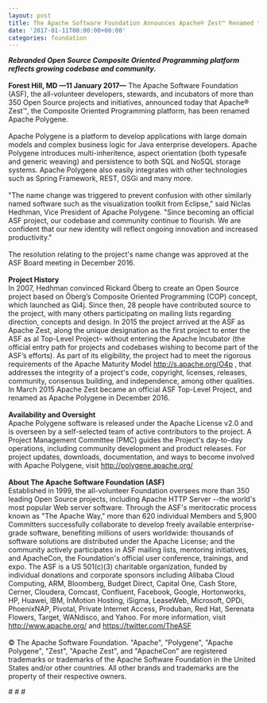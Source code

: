 ```yaml
---
layout: post
title: The Apache Software Foundation Announces Apache® Zest™ Renamed to Apache Polygene
date: '2017-01-11T00:00:00+00:00'
categories: foundation
---
```

<div><strong><em>Rebranded Open Source Composite Oriented Programming platform reflects growing codebase and community.</em></strong></div> 
  <div><strong><br /></strong></div> 
  <div><strong>Forest Hill, MD —11 January 2017—</strong> The Apache Software Foundation (ASF), the all-volunteer developers, stewards, and incubators of more than 350 Open Source projects and initiatives, announced today that Apache® Zest™, the Composite Oriented Programming platform, has been renamed Apache Polygene.</div> 
  <div><br /></div> 
  <div>Apache Polygene is a platform to develop applications with large domain models and complex business logic for Java enterprise developers. Apache Polygene introduces multi-inheritence, aspect orientation (both typesafe and generic weaving) and persistence to both SQL and NoSQL storage systems. Apache Polygene also easily integrates with other technologies such as Spring Framework, REST, OSGi and many more.</div> 
  <div><br /></div> 
  <div>&quot;The name change was triggered to prevent confusion with other similarly named software such as the visualization toolkit from Eclipse,&quot; said Niclas Hedhman, Vice President of Apache Polygene. &quot;Since becoming an official ASF project, our codebase and community continue to flourish. We are confident that our new identity will reflect ongoing innovation and increased productivity.&quot;</div> 
  <div><br /></div> 
  <div>The resolution relating to the project's name change was approved at the ASF Board meeting in December 2016.</div> 
  <div><br /></div> 
  <div><strong>Project History</strong></div> 
  <div>In 2007, Hedhman convinced Rickard Öberg to create an Open Source project based on Öberg’s Composite Oriented Programming (COP) concept, which launched as Qi4j. Since then, 28 people have contributed source to the project, with many others participating on mailing lists regarding direction, concepts and design. In 2015 the project arrived at the ASF as Apache Zest, along the unique designation as the first project to enter the ASF as al Top-Level Project– without entering the Apache Incubator (the official entry path for projects and codebases wishing to become part of the ASF’s efforts). As part of its eligibility, the project had to meet the rigorous requirements of the Apache Maturity Model <a href="http://s.apache.org/O4p">http://s.apache.org/O4p</a> , that addresses the integrity of a project's code, copyright, licenses, releases, community, consensus building, and independence, among other qualities. In March 2015 Apache Zest became an official ASF Top-Level Project, and renamed as Apache Polygene in December 2016.</div> 
  <div><br /></div> 
  <div><strong>Availability and Oversight</strong></div> 
  <div>Apache Polygene software is released under the Apache License v2.0 and is overseen by a self-selected team of active contributors to the project. A Project Management Committee (PMC) guides the Project's day-to-day operations, including community development and product releases. For project updates, downloads, documentation, and ways to become involved with Apache Polygene, visit <a href="http://polygene.apache.org/">http://polygene.apache.org/</a></div> 
  <div><br /></div> 
  <div><strong>About The Apache Software Foundation (ASF)</strong></div> 
  <div>Established in 1999, the all-volunteer Foundation oversees more than 350 leading Open Source projects, including Apache HTTP Server --the world's most popular Web server software. Through the ASF's meritocratic process known as &quot;The Apache Way,&quot; more than 620 individual Members and 5,900 Committers successfully collaborate to develop freely available enterprise-grade software, benefiting millions of users worldwide: thousands of software solutions are distributed under the Apache License; and the community actively participates in ASF mailing lists, mentoring initiatives, and ApacheCon, the Foundation's official user conference, trainings, and expo. The ASF is a US 501(c)(3) charitable organization, funded by individual donations and corporate sponsors including Alibaba Cloud Computing, ARM, Bloomberg, Budget Direct, Capital One, Cash Store, Cerner, Cloudera, Comcast, Confluent, Facebook, Google, Hortonworks, HP, Huawei, IBM, InMotion Hosting, iSigma, LeaseWeb, Microsoft, OPDi, PhoenixNAP, Pivotal, Private Internet Access, Produban, Red Hat, Serenata Flowers, Target, WANdisco, and Yahoo. For more information, visit <a href="http://www.apache.org/">http://www.apache.org/</a> and <a href="https://twitter.com/TheASF">https://twitter.com/TheASF</a></div> 
  <div><br /></div> 
  <div>© The Apache Software Foundation. &quot;Apache&quot;, &quot;Polygene&quot;, &quot;Apache Polygene&quot;, &quot;Zest&quot;, &quot;Apache Zest&quot;, and &quot;ApacheCon&quot; are registered trademarks or trademarks of the Apache Software Foundation in the United States and/or other countries. All other brands and trademarks are the property of their respective owners.</div> 
  <div> 
    <p># # #</p> 
  </div>

